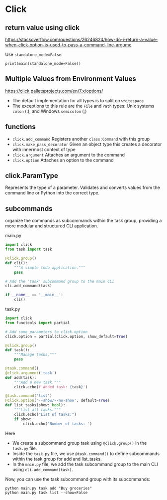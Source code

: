 # Click

## return value using click
https://stackoverflow.com/questions/26246824/how-do-i-return-a-value-when-click-option-is-used-to-pass-a-command-line-argume

Use `standalone_mode=False`:
```
print(main(standalone_mode=False))
```

## Multiple Values from Environment Values
https://click.palletsprojects.com/en/7.x/options/

- The default implementation for all types is to split on `whitespace`
- The exceptions to this rule are the `File` and `Path` types: Unix systems `colon` (:), and Windows `semicolon` (;)

## functions
- `click.add_command` Registers another `class:Command` with this group
- `click.make_pass_decorator` Given an object type this creates a decorator with innermost context of type
- `click.argument` Attaches an argument to the command
- `click.option` Attaches an option to the command

## click.ParamType
Represents the type of a parameter.
Validates and converts values from the command line or Python into the correct type.

## subcommands
organize the commands as subcommands within the task group, providing a more modular and structured CLI application.

main.py
```py
import click
from task import task

@click.group()
def cli():
    """A simple todo application."""
    pass

# Add the 'task' subcommand group to the main CLI
cli.add_command(task)

if __name__ == '__main__':
    cli()
```

task.py
```py
import click
from functools import partial

# Add some parameters to click.option
click.option = partial(click.option, show_default=True)

@click.group()
def task():
    """Manage tasks."""
    pass

@task.command()
@click.argument('task')
def add(task):
    """Add a new task."""
    click.echo(f'Added task: {task}')

@task.command('list')
@click.option('--show/--no-show', default=True)
def list_tasks(show: bool):
    """List all tasks."""
    click.echo("List of tasks:")
    if show:
        click.echo('Number of tasks: ')
```

Here
- We create a subcommand group task using `@click.group()` in the `task.py` file.
- Inside the `task.py` file, we use `@task.command()` to define subcommands within the task group for add and list_tasks.
- In the `main.py` file, we add the task subcommand group to the main CLI using `cli.add_command(task)`.

Now, you can use the task subcommand group with its subcommands:
```
python main.py task add "Buy groceries"
python main.py task list --show=False
```
